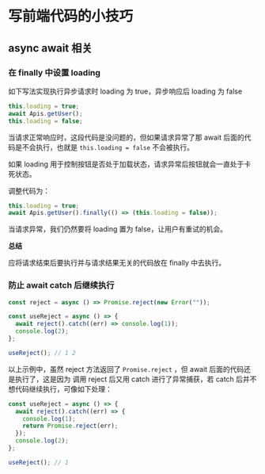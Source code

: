 # 写前端代码的小技巧

## async await 相关

### 在 finally 中设置 loading

如下写法实现执行异步请求时 loading 为 true，异步响应后 loading 为 false

```js
this.loading = true;
await Apis.getUser();
this.loading = false;
```

当请求正常响应时，这段代码是没问题的，但如果请求异常了那 await 后面的代码是不会执行，也就是 `this.loading = false` 不会被执行。

如果 loading 用于控制按钮是否处于加载状态，请求异常后按钮就会一直处于卡死状态。

调整代码为：

```js
this.loading = true;
await Apis.getUser().finally(() => (this.loading = false));
```

当请求异常，我们仍然要将 loading 置为 false，让用户有重试的机会。

**总结**

应将请求结束后要执行并与请求结果无关的代码放在 finally 中去执行。

### 防止 await catch 后继续执行

```js
const reject = async () => Promise.reject(new Error(""));

const useReject = async () => {
  await reject().catch((err) => console.log(1));
  console.log(2);
};

useReject(); // 1 2
```

以上示例中，虽然 reject 方法返回了 `Promise.reject` ，但 await 后面的代码还是执行了，这是因为 调用 reject 后又用 catch 进行了异常捕获，若 catch 后并不想代码继续执行，可像如下处理：

```js
const useReject = async () => {
  await reject().catch((err) => {
    console.log(1);
    return Promise.reject(err);
  });
  console.log(2);
};

useReject(); // 1
```
